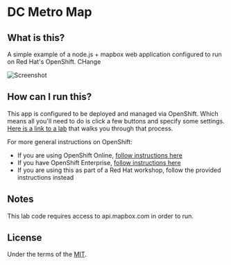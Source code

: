 # DC Metro Map

## What is this?
A simple example of a node.js + mapbox web application configured to run on Red Hat's OpenShift. CHange

![Screenshot](./.screens/2016-03-30_2135.png?raw=true)

## How can I run this?
This app is configured to be deployed and managed via OpenShift.  Which means all you'll need to do is click a few buttons and specify some settings.  [Here is a link to a lab][5] that walks you through that process.

For more general instructions on OpenShift:
* If you are using OpenShift Online, [follow instructions here][1]
* If you have OpenShift Enterprise, [follow instructions here][2] 
* If you are using this as part of a Red Hat workshop, follow the provided instructions instead

## Notes
This lab code requires access to api.mapbox.com in order to run.

## License
Under the terms of the [MIT][4].


[1]: https://developers.openshift.com/en/getting-started-overview.html
[2]: https://docs.openshift.com/enterprise/latest/welcome/index.html
[3]: https://docs.openshift.org/latest/using_images/s2i_images/nodejs.html
[4]: https://opensource.org/licenses/MIT
[5]: http://redhatgov.io/workshops/openshift_101_dcmetromap/lab3-s2i/
